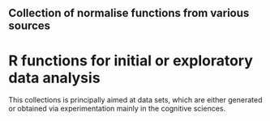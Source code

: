 Collection of normalise functions from various sources
---

# R functions for initial or exploratory data analysis

This collections is principally aimed at data sets, which are either generated or obtained via experimentation mainly in the cognitive sciences.

##
